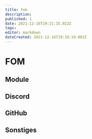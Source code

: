 ```yaml
---
title: fom
description: 
published: 1
date: 2021-12-16T19:21:15.022Z
tags: 
editor: markdown
dateCreated: 2021-12-16T19:18:19.083Z
---
```


# FOM

## Module

## Discord

## GitHub

## Sonstiges
